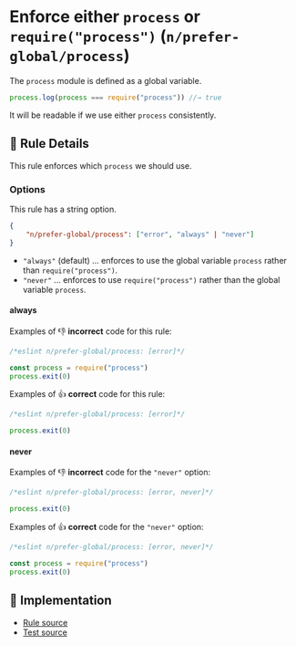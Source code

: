 # Enforce either `process` or `require("process")` (`n/prefer-global/process`)

<!-- end auto-generated rule header -->

The `process` module is defined as a global variable.

```js
process.log(process === require("process")) //→ true
```

It will be readable if we use either `process` consistently.

## 📖 Rule Details

This rule enforces which `process` we should use.

### Options

This rule has a string option.

```json
{
    "n/prefer-global/process": ["error", "always" | "never"]
}
```

- `"always"` (default) ... enforces to use the global variable `process` rather than `require("process")`.
- `"never"` ... enforces to use `require("process")` rather than the global variable `process`.

#### always

Examples of :-1: **incorrect** code for this rule:

```js
/*eslint n/prefer-global/process: [error]*/

const process = require("process")
process.exit(0)
```

Examples of :+1: **correct** code for this rule:

```js
/*eslint n/prefer-global/process: [error]*/

process.exit(0)
```

#### never

Examples of :-1: **incorrect** code for the `"never"` option:

```js
/*eslint n/prefer-global/process: [error, never]*/

process.exit(0)
```

Examples of :+1: **correct** code for the `"never"` option:

```js
/*eslint n/prefer-global/process: [error, never]*/

const process = require("process")
process.exit(0)
```

## 🔎 Implementation

- [Rule source](../../../lib/rules/prefer-global/process.js)
- [Test source](../../../tests/lib/rules/prefer-global/process.js)

